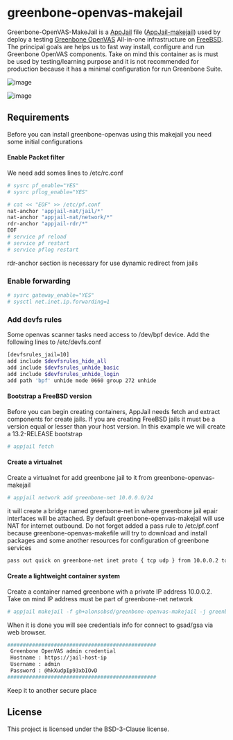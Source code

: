 # greenbone-openvas-makejail

Greenbone-OpenVAS-MakeJail is a [AppJail](https://github.com/DtxdF/AppJail) file ([AppJail-makejail](https://github.com/AppJail-makejails)) used by deploy a testing [Greenbone OpenVAS](https://greenbone.net/en/) All-in-one infrastructure on [FreeBSD](https://freebsd.org/). The principal goals are helps us to fast way install, configure and run Greenbone OpenVAS components. Take on mind this container as is must be used by testing/learning purpose and it is not recommended for production because it has a minimal configuration for run Greenbone Suite.

![image](https://github.com/alonsobsd/greenbone-openvas-makejail/assets/11150989/a7f2b896-e6cd-40b0-a5d4-123a40fd39f6)

![image](https://github.com/alonsobsd/greenbone-openvas-makejail/assets/11150989/e4ee49cf-f82d-458f-ad08-072164b23cd5)


## Requirements
Before you can install greenbone-openvas using this makejail you need some initial configurations

#### Enable Packet filter
We need add somes lines to /etc/rc.conf

```sh
# sysrc pf_enable="YES"
# sysrc pflog_enable="YES"

# cat << "EOF" >> /etc/pf.conf
nat-anchor 'appjail-nat/jail/*'
nat-anchor "appjail-nat/network/*"
rdr-anchor "appjail-rdr/*"
EOF
# service pf reload
# service pf restart
# service pflog restart
```
rdr-anchor section is necessary for use dynamic redirect from jails

### Enable forwarding
```sh
# sysrc gateway_enable="YES"
# sysctl net.inet.ip.forwarding=1
```

### Add devfs rules
Some openvas scanner tasks  need access to /dev/bpf device. Add the following lines to /etc/devfs.conf
```sh
[devfsrules_jail=10]
add include $devfsrules_hide_all
add include $devfsrules_unhide_basic
add include $devfsrules_unhide_login
add path 'bpf' unhide mode 0660 group 272 unhide
```

#### Bootstrap a FreeBSD version
Before you can begin creating containers, AppJail needs fetch and extract components for create jails. If you are creating FreeBSD jails it must be a version equal or lesser than your host version. In this example we will create a 13.2-RELEASE bootstrap

```sh
# appjail fetch
```
#### Create a virtualnet
Create a virtualnet for add greenbone jail to it from greenbone-openvas-makejail

```sh
# appjail network add greenbone-net 10.0.0.0/24
```
it will create a bridge named greenbone-net in where greenbone jail epair interfaces will be attached. By default greenbone-openvas-makejail will use NAT for internet outbound. Do not forget added a pass rule to /etc/pf.conf because greenbone-openvas-makefile will try to download and install packages and some another resources for configuration of greenbone services

```sh
pass out quick on greenbone-net inet proto { tcp udp } from 10.0.0.2 to any
```
#### Create a lightweight container system
Create a container named greenbone with a private IP address 10.0.0.2. Take on mind IP address must be part of greenbone-net network

```sh
# appjail makejail -f gh+alonsobsd/greenbone-openvas-makejail -j greenbone -- --network greenbone-net --greenbone_ip 10.0.0.2
```

When it is done you will see credentials info for connect to gsad/gsa via web browser.

```sh
################################################ 
 Greenbone OpenVAS admin credential                
 Hostname : https://jail-host-ip   
 Username : admin                                 
 Password : @hkXudpIp93xbIOvD                     
################################################
 ```
Keep it to another secure place

## License
This project is licensed under the BSD-3-Clause license.
